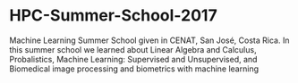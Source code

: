 # HPC-Summer-School-2017
Machine Learning Summer School given in CENAT, San José, Costa Rica. In this summer school we learned about Linear Algebra and Calculus, Probalistics, Machine Learning: Supervised and Unsupervised, and Biomedical image processing and biometrics with machine learning